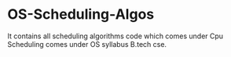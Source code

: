 # OS-Scheduling-Algos
It contains all scheduling algorithms code which comes under Cpu Scheduling comes under OS syllabus B.tech cse.
